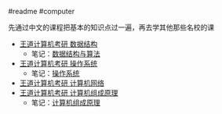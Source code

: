 #readme #computer

先通过中文的课程把基本的知识点过一遍，再去学其他那些名校的课

- [王道计算机考研 数据结构](https://www.bilibili.com/video/BV1b7411N798/?spm_id_from=333.999.0.0&vd_source=ec161869fed250aa616ee2fdd48e6494)
	- 笔记：[数据结构与算法](数据结构与算法/数据结构与算法.md)
- [王道计算机考研 操作系统](https://www.bilibili.com/video/BV1YE411D7nH/?spm_id_from=333.999.0.0&vd_source=ec161869fed250aa616ee2fdd48e6494)
	- 笔记：[操作系统](操作系统/操作系统.md)
- [王道计算机考研 计算机网络](https://www.bilibili.com/video/BV19E411D78Q/?spm_id_from=333.999.0.0&vd_source=ec161869fed250aa616ee2fdd48e6494)
- [王道计算机考研 计算机组成原理](https://www.bilibili.com/video/BV1ps4y1d73V/?spm_id_from=333.999.0.0&vd_source=ec161869fed250aa616ee2fdd48e6494)
	- 笔记：[计算机组成原理](计算机组成原理/计算机组成原理.md)

